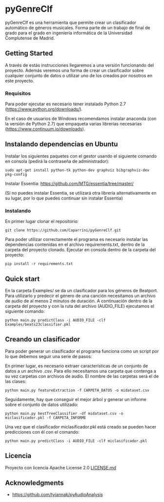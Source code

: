 # pyGenreClf

pyGenreClf es una herramienta que permite crear un clasificador automático de géneros musicales. Forma parte de un trabajo de final de grado para el grado en ingeniería informática de la Universidad Complutense de Madrid.
## Getting Started

A través de estás instrucciones llegaremos a una versión funcionando del proyecto. Además veremos una forma de crear un clasificador sobre cualquier conjunto de datos o utilizar uno de los creados por nosotros en este proyecto.

### Requisitos

Para poder ejecutar es necesario tener instalado Python 2.7 (https://www.python.org/downloads/).

En el caso de usuarios de Windows recomendamos instalar anaconda (con la versión de Python 2.7) que empaqueta varias librerías necesarias (https://www.continuum.io/downloads).

## Instalando dependencias en Ubuntu

Instalar los siguientes paquetes con el gestor usando el siguiente comando en consola (pedirá la contraseña de administrador):

```
sudo apt-get install python-tk python-dev graphviz bibgraphviz-dev pkg-config
```

Instalar Essentia: https://github.com/MTG/essentia/tree/master/

(Sí no puedes instalar Essentia, se utilizará otra librería alternativamente en su lugar, por lo que puedes continuar sin instalar Essentia)

### Instalando

En primer lugar clonar el repositorio:
```
git clone https://github.com/Caparrini/pyGenreClf.git
```
Para poder utilizar correctamente el programa es necesario instalar las dependencias contenidas en el archivo requirements.txt, dentro de la carpeta del proyecto clonado. Ejecutar en consola dentro de la carpeta del proyecto:
```
pip install -r requirements.txt
```

## Quick start

En la carpeta Examples/ se da un clasificador para los géneros de Beatport. Para utilizarlo y predecir el género de una canción necesitamos un archivo de audio de al menos 2 minutos de duración. A continuación  dentro de la carpeta del proyecto y con la ruta del archivo (AUDIO_FILE) ejecutamos el siguiente comando:

```
python main.py predictClass -i AUDIO_FILE -clf Examples/beats23classifier.pkl
```


## Creando un clasificador

Para poder generar un clasificador el programa funciona como un script por lo que debemos seguir una serie de pasos:

En primer lugar, es necesario extraer características de un conjunto de datos a un archivo .csv. Para ello necesitamos una carpeta que contenga a su vez carpetas con archivos de audio. El nombre de las carpetas será el de las clases:

```
python main.py featureExtraction -f CARPETA_DATOS -o midataset.csv
```

Seguidamente, hay que conseguir el mejor árbol y generar un informe sobre el conjunto de datos utilizado:
```
python main.py bestTreeClassifier -df midataset.csv -o miclasificador.pkl -f CARPETA_INFORME
```

Una vez que el clasificador miclasificador.pkl está creado se pueden hacer predicciones con él con el comando:
```
python main.py predictClass -i AUDIO_FILE -clf miclasificador.pkl
```


## Licencia

Proyecto con licencia Apache License 2.0 [LICENSE.md](LICENSE.md)

## Acknowledgments

* https://github.com/tyiannak/pyAudioAnalysis
